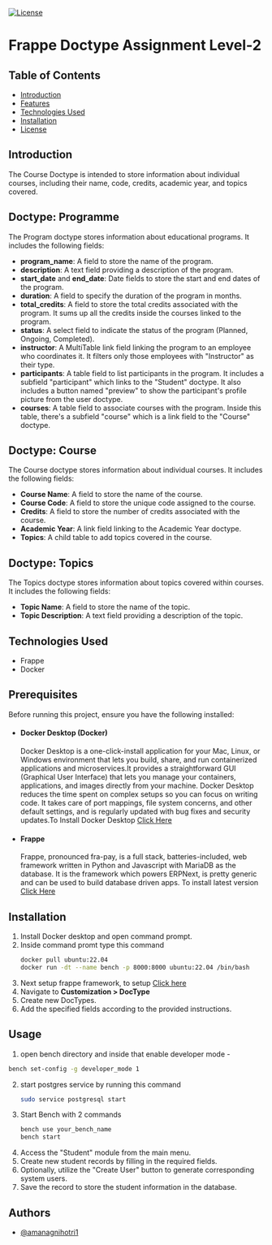 [![License](https://img.shields.io/badge/License-MIT-yellow.svg)](https://opensource.org/licenses/MIT)

# **Frappe Doctype Assignment Level-2**

## Table of Contents

- [Introduction](#introduction)
- [Features](#features)
- [Technologies Used](#technologies-used)
- [Installation](#installation)
- [License](#license)
## Introduction 
The Course Doctype is intended to store information about individual courses, including their name, code, credits, academic year, and topics covered.
## Doctype: Programme

The Program doctype stores information about educational programs. It includes the following fields:
- **program_name**: A field to store the name of the program.
- **description**: A text field providing a description of the program.
- **start_date** and **end_date**: Date fields to store the start and end dates of the program.
- **duration**: A field to specify the duration of the program in months.
- **total_credits**: A field to store the total credits associated with the program. It sums up all the credits inside the courses linked to the program.
- **status**: A select field to indicate the status of the program (Planned, Ongoing, Completed).
- **instructor**: A MultiTable link field linking the program to an employee who coordinates it. It filters only those employees with "Instructor" as their type.
- **participants**: A table field to list participants in the program. It includes a subfield "participant" which links to the "Student" doctype. It also includes a button named "preview" to show the participant's profile picture from the user doctype.
- **courses**: A table field to associate courses with the program. Inside this table, there's a subfield "course" which is a link field to the "Course" doctype.

## Doctype: Course

The Course doctype stores information about individual courses. It includes the following fields:
- **Course Name**: A field to store the name of the course.
- **Course Code**: A field to store the unique code assigned to the course.
- **Credits**: A field to store the number of credits associated with the course.
- **Academic Year**: A link field linking to the Academic Year doctype.
- **Topics**: A child table to add topics covered in the course.

## Doctype: Topics

The Topics doctype stores information about topics covered within courses. It includes the following fields:
- **Topic Name**: A field to store the name of the topic.
- **Topic Description**: A text field providing a description of the topic.
## Technologies Used

- Frappe
- Docker


## Prerequisites

Before running this project, ensure you have the following installed:

- #### Docker Desktop (Docker)
    Docker Desktop is a one-click-install application for your Mac, Linux, or Windows environment that lets you build, share, and run containerized applications and microservices.It provides a straightforward GUI (Graphical User Interface) that lets you manage your containers, applications, and images directly from your machine. Docker Desktop reduces the time spent on complex setups so you can focus on writing code. It takes care of port mappings, file system concerns, and other default settings, and is regularly updated with bug fixes and security updates.To Install Docker Desktop <a href="https://docs.docker.com/desktop/" alt="not found">Click Here</a>

- #### Frappe
    Frappe, pronounced fra-pay, is a full stack, batteries-included, web framework written in Python and Javascript with MariaDB as the database. It is the framework which powers ERPNext, is pretty generic and can be used to build database driven apps. To install latest version <a href="https://frappeframework.com/docs/user/en/introduction" alt="not found">Click Here</a>


## Installation
1. Install Docker desktop and open command prompt.
2. Inside command promt type this command
   ```bash
   docker pull ubuntu:22.04
   docker run -dt --name bench -p 8000:8000 ubuntu:22.04 /bin/bash
   ```
4. Next setup frappe framework, to setup <a href="https://wiki.nestorbird.com/wiki/install-frappe-v15">Click here</a>
5. Navigate to **Customization > DocType**
6. Create new DocTypes.
7. Add the specified fields according to the provided instructions.
## Usage
1. open bench directory and inside that enable developer mode -
 ```bash
bench set-config -g developer_mode 1
  ```
2. start postgres service by running this command
   ```bash
   sudo service postgresql start
   ```
3. Start Bench with 2 commands
   ```bash
   bench use your_bench_name
   bench start
   ``` 
4. Access the "Student" module from the main menu.
5. Create new student records by filling in the required fields.
6. Optionally, utilize the "Create User" button to generate corresponding system users.
7. Save the record to store the student information in the database.


## Authors

- [@amanagnihotri1](https://www.github.com/amanagnihotri1)

